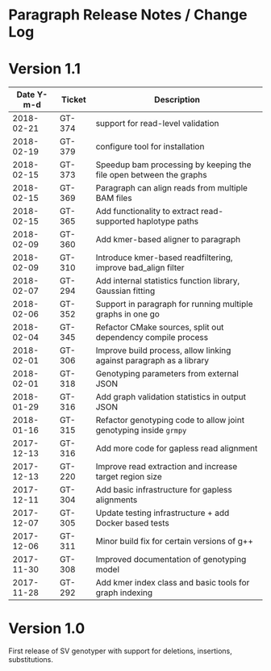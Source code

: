 # Paragraph Release Notes / Change Log

# Version 1.1

| Date Y-m-d | Ticket  | Description                                                          |
|------------|---------|----------------------------------------------------------------------|
| 2018-02-21 | GT-374  | support for read-level validation                                    |
| 2018-02-19 | GT-379  | configure tool for installation                                      |
| 2018-02-15 | GT-373  | Speedup bam processing by keeping the file open between the graphs   |
| 2018-02-15 | GT-369  | Paragraph can align reads from multiple BAM files                    | 
| 2018-02-15 | GT-365  | Add functionality to extract read-supported haplotype paths          | 
| 2018-02-09 | GT-360  | Add kmer-based aligner to paragraph                                  | 
| 2018-02-09 | GT-310  | Introduce kmer-based readfiltering, improve bad_align filter         | 
| 2018-02-07 | GT-294  | Add internal statistics function library, Gaussian fitting           | 
| 2018-02-06 | GT-352  | Support in paragraph for running multiple graphs in one go           | 
| 2018-02-04 | GT-345  | Refactor CMake sources, split out dependency compile process         | 
| 2018-02-01 | GT-306  | Improve build process, allow linking against paragraph as a library  | 
| 2018-02-01 | GT-318  | Genotyping parameters from external JSON                             |
| 2018-01-29 | GT-316  | Add graph validation statistics in output JSON                       |
| 2018-01-16 | GT-315  | Refactor genotyping code to allow joint genotyping inside `grmpy`    |
| 2017-12-13 | GT-316  | Add more code for gapless read alignment                             |
| 2017-12-13 | GT-220  | Improve read extraction and increase target region size              |
| 2017-12-11 | GT-304  | Add basic infrastructure for gapless alignments                      |
| 2017-12-07 | GT-305  | Update testing infrastructure + add Docker based tests               |
| 2017-12-06 | GT-311  | Minor build fix for certain versions of g++                          |
| 2017-11-30 | GT-308  | Improved documentation of genotyping model                           |
| 2017-11-28 | GT-292  | Add kmer index class and basic tools for graph indexing              |

# Version 1.0

First release of SV genotyper with support for deletions, insertions, substitutions.
